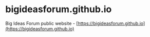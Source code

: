 # bigideasforum.github.io

Big Ideas Forum public website - [https://bigideasforum.github.io](https://bigideasforum.github.io)
